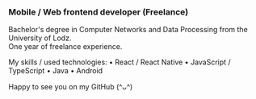 ### Mobile / Web frontend developer (Freelance)

Bachelor's degree in Computer Networks and Data Processing from the University of
Lodz.  
One year of freelance experience.

My skills / used technologies:
• React / React Native
• JavaScript / TypeScript
• Java
• Android

Happy to see you on my GitHub (^ᴗ^)
